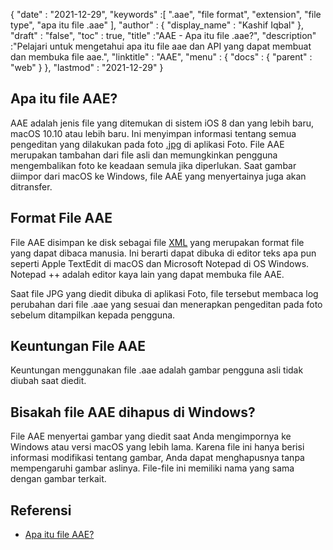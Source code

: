 {
  "date" : "2021-12-29",
  "keywords" :[ ".aae", "file format", "extension", "file type", "apa itu file .aae" ],
  "author" : {
    "display_name" : "Kashif Iqbal"
},
  "draft" : "false",
  "toc" : true,
  "title" :"AAE - Apa itu file .aae?",
  "description" :"Pelajari untuk mengetahui apa itu file aae dan API yang dapat membuat dan membuka file aae.",
  "linktitle" : "AAE",
  "menu" : {
    "docs" : {
      "parent" : "web"
}
},
  "lastmod" : "2021-12-29"
}

## Apa itu file AAE?

AAE adalah jenis file yang ditemukan di sistem iOS 8 dan yang lebih baru, macOS 10.10 atau lebih baru. Ini menyimpan informasi tentang semua pengeditan yang dilakukan pada foto [.jpg](/id/image/jpeg/) di aplikasi Foto. File AAE merupakan tambahan dari file asli dan memungkinkan pengguna mengembalikan foto ke keadaan semula jika diperlukan. Saat gambar diimpor dari macOS ke Windows, file AAE yang menyertainya juga akan ditransfer.

## Format File AAE
File AAE disimpan ke disk sebagai file [XML](/id/web/xml/) yang merupakan format file yang dapat dibaca manusia. Ini berarti dapat dibuka di editor teks apa pun seperti Apple TextEdit di macOS dan Microsoft Notepad di OS Windows. Notepad ++ adalah editor kaya lain yang dapat membuka file AAE.

Saat file JPG yang diedit dibuka di aplikasi Foto, file tersebut membaca log perubahan dari file .aae yang sesuai dan menerapkan pengeditan pada foto sebelum ditampilkan kepada pengguna.

## Keuntungan File AAE
Keuntungan menggunakan file .aae adalah gambar pengguna asli tidak diubah saat diedit.

## Bisakah file AAE dihapus di Windows?

File AAE menyertai gambar yang diedit saat Anda mengimpornya ke Windows atau versi macOS yang lebih lama. Karena file ini hanya berisi informasi modifikasi tentang gambar, Anda dapat menghapusnya tanpa mempengaruhi gambar aslinya. File-file ini memiliki nama yang sama dengan gambar terkait.

## Referensi

* [Apa itu file AAE?](https://discussions.apple.com/thread/7810994)

